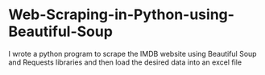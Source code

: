 # Web-Scraping-in-Python-using-Beautiful-Soup
I  wrote a python program to scrape the IMDB website using Beautiful Soup and Requests libraries and then load the desired data into an excel file
